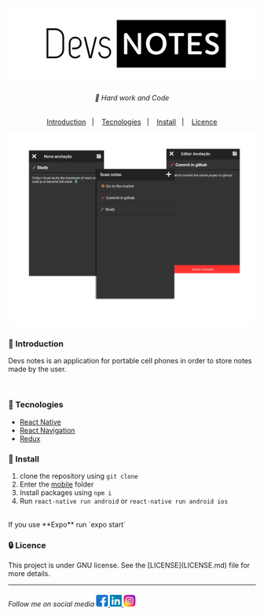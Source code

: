 <h1 align="center">
    <img src="/github/devs-notes-logo.png">
</h1>

<h6 align="center">
🥋 Hard work and Code 
</h6>

<p align="center">
    <a href="#introduction">Introduction</a>&nbsp;&nbsp;&nbsp;|&nbsp;&nbsp;&nbsp;
    <a href="#tecnologies">Tecnologies</a>&nbsp;&nbsp;&nbsp;|&nbsp;&nbsp;&nbsp;
    <a href="#install">Install</a>&nbsp;&nbsp;&nbsp;|&nbsp;&nbsp;&nbsp;
    <a href="#licence">Licence</a>
</p>

<div align="center">
<img src="/github/screen-example.png"/>
</div>


<h3 id="introduction"> 🏁 Introduction </h3>
<p>Devs notes is an application for portable cell phones in order to store notes made by the user.</p>

<br>

<h3 id="tecnologies">  🚀 Tecnologies </h3>

- [React Native]("https://reactnative.dev/")
- [React Navigation]("https://reactnavigation.org/")
- [Redux]("https://redux.js.org/")


<h3 id="install"> 📲 Install </h3>

1. clone the repository using `git clone`
2. Enter the [mobile](mobile) folder
3. Install packages using `npm i` 
4. Run `react-native run android` or `react-native run android ios`
<br>
If you use **Expo** run `expo start`


<h3 id="licence"> 🔒 Licence </h3>
This project is under GNU license. See the [LICENSE](LICENSE.md) file for more details.
<br>

---

<h6>
    Follow me on social media 
    <a href="https://www.facebook.com/yanhaw6/">
        <img src="/github/facebook.png" />
    </a>
    <a href="https://www.linkedin.com/in/yankaique/">
        <img src="/github/linkedin.png" />
    </a>
    <a href="https://www.instagram.com/yanhaw6/">
        <img src="/github/instagram.png"/>
    </a>
</h6>
